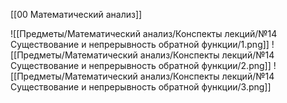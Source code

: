 [[00 Математический анализ]]

![[Предметы/Математический анализ/Конспекты лекций/№14 Существование и непрерывность обратной функции/1.png]]
![[Предметы/Математический анализ/Конспекты лекций/№14 Существование и непрерывность обратной функции/2.png]]
![[Предметы/Математический анализ/Конспекты лекций/№14 Существование и непрерывность обратной функции/3.png]]